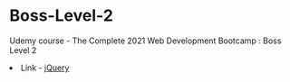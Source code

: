 # Boss-Level-2
Udemy course - The Complete 2021 Web Development Bootcamp : Boss Level 2
<li>
  Link - <a href = "https://harsh5itha.github.io/Boss-Level-2/">jQuery</a>
</li>
